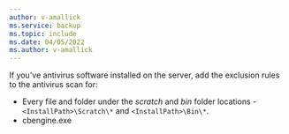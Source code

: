 ```yaml
---
author: v-amallick
ms.service: backup
ms.topic: include
ms.date: 04/05/2022
ms.author: v-amallick
---
```


If you've antivirus software installed on the server, add the exclusion rules to the antivirus scan for:

- Every file and folder under the *scratch* and *bin* folder locations - `<InstallPath>\Scratch\*` and `<InstallPath>\Bin\*`.
- cbengine.exe